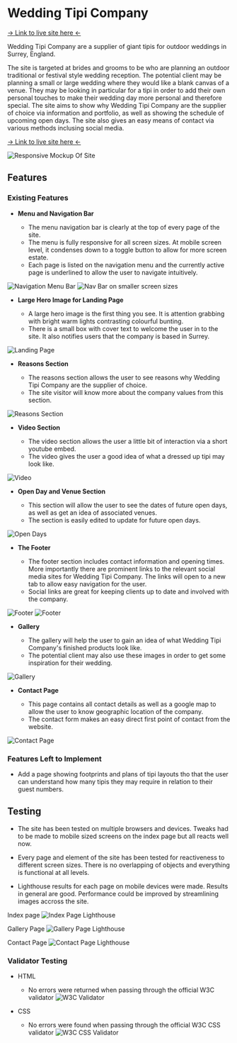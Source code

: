 # Wedding Tipi Company

[-> Link to live site here <-](https://greggie87.github.io/wedding-tipi/)

Wedding Tipi Company are a supplier of giant tipis for outdoor weddings in Surrey, England.

The site is targeted at brides and grooms to be who are planning an outdoor traditional or festival style wedding reception. The potential client may be planning a small or large wedding where they would like a blank canvas of a venue. They may be looking in particular for a tipi in order to add their own personal touches to make their wedding day more personal and therefore special. The site aims to show why Wedding Tipi Company are the supplier of choice via information and portfolio, as well as showing the schedule of upcoming open days. The site also gives an easy means of contact via various methods inclusing social media.

[-> Link to live site here <-](https://greggie87.github.io/wedding-tipi/)

![Responsive Mockup Of Site](https://greggie87.github.io/wedding-tipi/assets/images/readme/responsive-screenshot-all.jpg)

## Features

### Existing Features

- __Menu and Navigation Bar__

  - The menu navigation bar is clearly at the top of every page of the site.
  - The menu is fully responsive for all screen sizes. At mobile screen level, it condenses down to a toggle button to allow for more screen estate.
  - Each page is listed on the navigation menu and the currently active page is underlined to allow the user to navigate intuitively.
  
![Navigation Menu Bar](https://greggie87.github.io/wedding-tipi/assets/images/readme/menu-nav-bar.jpg)
![Nav Bar on smaller screen sizes](https://greggie87.github.io/wedding-tipi/assets/images/readme/menu-nav-bar-mobile.jpg)

- __Large Hero Image for Landing Page__

  - A large hero image is the first thing you see. It is attention grabbing with bright warm lights contrasting colourful bunting.
  - There is a small box with cover text to welcome the user in to the site. It also notifies users that the company is based in Surrey.

![Landing Page](https://greggie87.github.io/wedding-tipi/assets/images/readme/landing-hero-image.jpg)

- __Reasons Section__

  - The reasons section allows the user to see reasons why Wedding Tipi Company are the supplier of choice.
  - The site visitor will know more about the company values from this section.

![Reasons Section](https://greggie87.github.io/wedding-tipi/assets/images/readme/reasons-screenshot.jpg)

- __Video Section__

  - The video section allows the user a little bit of interaction via a short youtube embed.
  - The video gives the user a good idea of what a dressed up tipi may look like.

![Video](https://greggie87.github.io/wedding-tipi/assets/images/readme/video-section.jpg)

- __Open Day and Venue Section__

  - This section will allow the user to see the dates of future open days, as well as get an idea of associated venues.
  - The section is easily edited to update for future open days.

![Open Days](https://greggie87.github.io/wedding-tipi/assets/images/readme/open-day-section.jpg)

- __The Footer__

  - The footer section includes contact information and opening times. More importantly there are prominent links to the relevant social media sites for Wedding Tipi Company. The links will open to a new tab to allow easy navigation for the user.
  - Social links are great for keeping clients up to date and involved with the company.

![Footer](https://greggie87.github.io/wedding-tipi/assets/images/readme/footer-section.jpg)
![Footer](https://greggie87.github.io/wedding-tipi/assets/images/readme/footer-mobile.jpg)

- __Gallery__

  - The gallery will help the user to gain an idea of what Wedding Tipi Company's finished products look like.
  - The potential client may also use these images in order to get some inspiration for their wedding.

![Gallery](https://greggie87.github.io/wedding-tipi/assets/images/readme/gallery-page.jpg)

- __Contact Page__

  - This page contains all contact details as well as a google map to allow the user to know geographic location of the company.
  - The contact form makes an easy direct first point of contact from the website.

![Contact Page](https://greggie87.github.io/wedding-tipi/assets/images/readme/contact-page.jpg)

### Features Left to Implement

- Add a page showing footprints and plans of tipi layouts tho that the user can understand how many tipis they may require in relation to their guest numbers.

## Testing

- The site has been tested on multiple browsers and devices. Tweaks had to be made to mobile sized screens on the index page but all reacts well now.

- Every page and element of the site has been tested for reactiveness to different screen sizes. There is no overlapping of objects and everything is functional at all levels.

- Lighthouse results for each page on mobile devices were made. Results in general are good. Performance could be improved by streamlining images accross the site.

Index page
![Index Page Lighthouse](https://greggie87.github.io/wedding-tipi/assets/images/readme/lighthouse-score-index-mobile.jpg)

Gallery Page
![Gallery Page Lighthouse](https://greggie87.github.io/wedding-tipi/assets/images/readme/lighthouse-score-gallery-mobile.jpg)

Contact Page
![Contact Page Lighthouse](https://greggie87.github.io/wedding-tipi/assets/images/readme/lighthouse-score-index-mobile.jpg)

### Validator Testing

- HTML
  - No errors were returned when passing through the official W3C validator
![W3C Validator](https://greggie87.github.io/wedding-tipi/assets/images/readme/html-w3-validator.jpg)
  
- CSS
  - No errors were found when passing through the official W3C CSS validator
![W3C CSS Validator](https://greggie87.github.io/wedding-tipi/assets/images/readme/css-validator.jpg)

